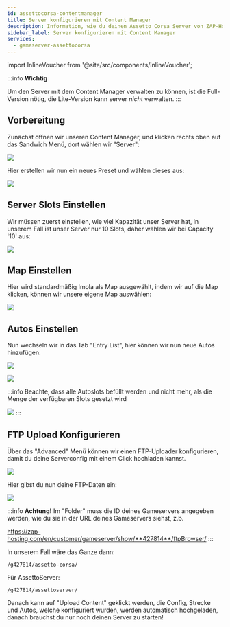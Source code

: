 ```yaml
---
id: assettocorsa-contentmanager
title: Server konfigurieren mit Content Manager
description: Information, wie du deinen Assetto Corsa Server von ZAP-Hosting mittels des Content-Managers konfigurieren kannst - ZAP-Hosting.com Dokumentation
sidebar_label: Server konfigurieren mit Content Manager
services:
  - gameserver-assettocorsa
---
```


import InlineVoucher from '@site/src/components/InlineVoucher';

:::info
**Wichtig** 

Um den Server mit dem Content Manager verwalten zu können, ist die Full-Version nötig, die Lite-Version kann server *nicht* verwalten.
:::

<InlineVoucher />

## Vorbereitung

Zunächst öffnen wir unseren Content Manager, und klicken rechts oben auf das Sandwich Menü, dort wählen wir "Server":

![](https://screensaver01.zap-hosting.com/index.php/s/Np78jeeJeSBs3Mi/preview)

Hier erstellen wir nun ein neues Preset und wählen dieses aus:

![](https://screensaver01.zap-hosting.com/index.php/s/2HyyRjQDt78Dtf4/preview)


## Server Slots Einstellen

Wir müssen zuerst einstellen, wie viel Kapazität unser Server hat, in unserem Fall ist unser Server nur 10 Slots, daher wählen wir bei Capacity '10' aus:

![](https://screensaver01.zap-hosting.com/index.php/s/ENnjE8ZFiMTbqCD/preview)

## Map Einstellen

Hier wird standardmäßig Imola als Map ausgewählt, indem wir auf die Map klicken, können wir unsere eigene Map auswählen:

![](https://screensaver01.zap-hosting.com/index.php/s/DTon4gDnCN9r48b/preview)



## Autos Einstellen

Nun wechseln wir in das Tab "Entry List", hier können wir nun neue Autos hinzufügen:

![](https://screensaver01.zap-hosting.com/index.php/s/xLrDPWgZYWfa5B6/preview)


![](https://screensaver01.zap-hosting.com/index.php/s/tcD4aPc4qMQTwca/preview)



:::info
Beachte, dass alle Autoslots befüllt werden und nicht mehr, als die Menge der verfügbaren Slots gesetzt wird

![](https://screensaver01.zap-hosting.com/index.php/s/QHfXaPGNTp9xLGf/preview)
:::

## FTP Upload Konfigurieren

Über das "Advanced" Menü können wir einen FTP-Uploader konfigurieren, damit du deine Serverconfig mit einem Click hochladen kannst.

![](https://screensaver01.zap-hosting.com/index.php/s/rAcPfq3ZNkietz3/preview)


Hier gibst du nun deine FTP-Daten ein:

![](https://screensaver01.zap-hosting.com/index.php/s/GX945J67eWZMGRg/preview)


:::info
**Achtung!** Im "Folder" muss die ID deines Gameservers angegeben werden, wie du sie in der URL deines Gameservers siehst, z.b. 

https://zap-hosting.com/en/customer/gameserver/show/**427814**/ftpBrowser/
:::

In unserem Fall wäre das Ganze dann:

```
/g427814/assetto-corsa/
```

Für AssettoServer: 

```
/g427814/assettoserver/
```

Danach kann auf "Upload Content" geklickt werden, die Config, Strecke und Autos, welche konfiguriert wurden, werden automatisch hochgeladen, danach brauchst du nur noch deinen Server zu starten!